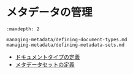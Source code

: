 # メタデータの管理

```{toctree}
:maxdepth: 2

managing-metadata/defining-document-types.md
managing-metadata/defining-metadata-sets.md
```

- [ドキュメントタイプの定義](./managing-metadata/defining-document-types.md)
- [メタデータセットの定義](./managing-metadata/defining-metadata-sets.md)

